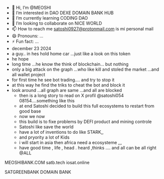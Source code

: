 - 👋 Hi, I’m @MEOSHI
- 👀 I’m interested in DAO DEXE DOMAIN BANK HUB
- 🌱 I’m currently learning CODING DAO
- 💞️ I’m looking to collaborate on NICE WORLD
- 📫 How to reach me satoshi0927@protonmail.com is mi personal mail 
- 😄 Pronouns: ...
- ⚡ Fun fact: ...
- december 23 2024
- a guy.. in hes hold home car ...just like a look on this token
- he hope
- long time ...he know the think of blockchain... but nothing
- only a big attack on the graph ...who like kill and stoled the market ...and all wallet project
- for first time he see bot trading.... and try to stop it
- at this way he find the triks to cheat the bot and block it
- look around ...all graph are same ...and all are blocked
  - then is a long story to read on X profil @satoshi054 08154....something like this
  - at end Satoshi decided to build this full ecosystems to restart from good base
  - now we now
  - this build is to fixe problems by DEFI product and mining controle
  - Satoshi like save the world
  - have a lot of inventions to do like STARK,,
  - and pryority a lot of Kids
  - i will start in asia then africa need a ecosysteme ,,,
  - have good time , life , head . heard ,thinks .... and all can be all right @ALL

MEOSHIBANK.COM
satb.tech
iosat.online 

SATGREENBANK      DOMAIN BANK
<!---
sATOSHI08154/sATOSHI08154 is a ✨ special ✨ repository because its `README.md` (this file) appears on your GitHub profile.
You can click the Preview link to take a look at your changes.
--->
